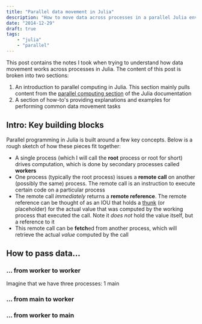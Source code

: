 ```yaml
---
title: "Parallel data movement in Julia"
description: "How to move data across processes in a parallel Julia environment"
date: "2014-12-29"
draft: true
tags:
    - "julia"
    - "parallel"
---
```


This post contains the notes I took when trying to understand how data movement works across processes in Julia. The content of this post is broken into two sections:

1. An introduction to parallel computing in Julia. This section mainly pulls content from the [parallel computing section](http://julia.readthedocs.org/en/latest/manual/parallel-computing/) of the Julia documentation
2. A section of how-to's providing explanations and examples for performing common data movement tasks

## Intro: Key building blocks

Parallel programming in Julia is built around a few key concepts. Below is a rough sketch of how these pieces fit together:

* A single process (which I will call the **root** process or root for short) drives computation, which is done by secondary processes called **workers**
* One process (typically the root process) issues a **remote call** on another (possibly the same) process. The remote call is an instruction to execute certain code on a particular process
* The remote call *immediately* returns a **remote reference**. The remote reference can be thought of as an IOU that holds a [thunk](http://en.wikipedia.org/wiki/Thunk) (or placeholder) for the actual value that was computed by the working process that executed the call. Note it *does not* hold the value itself, but a reference to it
* This remote call can be **fetch**ed from another process, which will retrieve the actual *value* computed by the call

## How to pass data...

### ... from worker to worker

Imagine that we have three processes: 1 main

### ... from main to worker

### ... from worker to main
